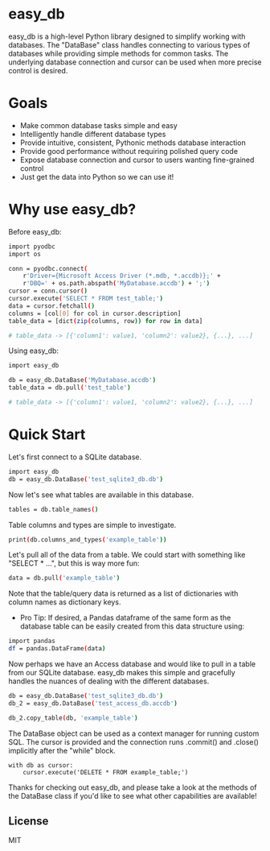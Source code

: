 # easy_db

easy_db is a high-level Python library designed to simplify working with databases.  The "DataBase" class handles connecting to various
types of databases while providing simple methods for common tasks.  The underlying database connection and cursor can be used when more
precise control is desired.

# Goals

 - Make common database tasks simple and easy
 - Intelligently handle different database types
 - Provide intuitive, consistent, Pythonic methods database interaction
 - Provide good performance without requiring polished query code
 - Expose database connection and cursor to users wanting fine-grained control
 - Just get the data into Python so we can use it!


# Why use easy_db?

Before easy_db:
```sh
import pyodbc
import os

conn = pyodbc.connect(
    r'Driver={Microsoft Access Driver (*.mdb, *.accdb)};' +
    r'DBQ=' + os.path.abspath('MyDatabase.accdb') + ';')
cursor = conn.cursor()
cursor.execute('SELECT * FROM test_table;')
data = cursor.fetchall()
columns = [col[0] for col in cursor.description]
table_data = [dict(zip(columns, row)) for row in data]

# table_data -> [{'column1': value1, 'column2': value2}, {...}, ...]
```

Using easy_db:
```sh
import easy_db

db = easy_db.DataBase('MyDatabase.accdb')
table_data = db.pull('test_table')

# table_data -> [{'column1': value1, 'column2': value2}, {...}, ...]
```


# Quick Start

Let's first connect to a SQLite database.
```sh
import easy_db
db = easy_db.DataBase('test_sqlite3_db.db')
```

Now let's see what tables are available in this database.
```sh
tables = db.table_names()
```

Table columns and types are simple to investigate.
```sh
print(db.columns_and_types('example_table'))
```

Let's pull all of the data from a table.  We could start with something like "SELECT * ...", but this is way more fun:
```sh
data = db.pull('example_table')
```

Note that the table/query data is returned as a list of dictionaries with column names as dictionary keys.

 - Pro Tip:  If desired, a Pandas dataframe of the same form as the database table can be easily created from this data structure using:
```sh
import pandas
df = pandas.DataFrame(data)
```

Now perhaps we have an Access database and would like to pull in a table from our SQLite database.  easy_db makes this simple and gracefully handles the nuances of dealing with the different databases.
```sh
db = easy_db.DataBase('test_sqlite3_db.db')
db_2 = easy_db.DataBase('test_access_db.accdb')

db_2.copy_table(db, 'example_table')
```

The DataBase object can be used as a context manager for running custom SQL.  The cursor is provided and the connection runs .commit() and .close() implicitly after the "while" block.
```
with db as cursor:
    cursor.execute('DELETE * FROM example_table;')
```

Thanks for checking out easy_db, and please take a look at the methods of the DataBase class if you'd like to see what other capabilities are available!


License
----
MIT
